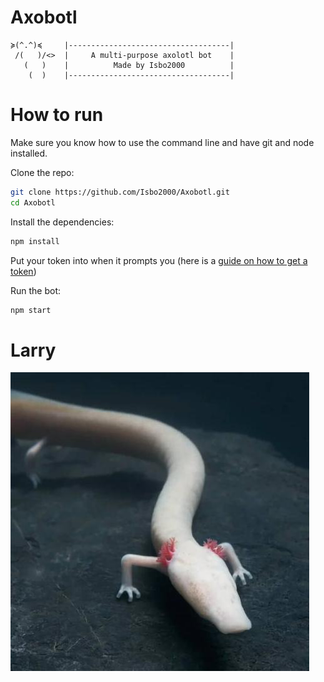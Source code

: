 # Axobotl

```
≽(^.^)≼     |------------------------------------|
 /(   )/<>  |     A multi-purpose axolotl bot    |
   (   )    |          Made by Isbo2000          |
    (  )    |------------------------------------|
```

# How to run

Make sure you know how to use the command line and have git and node installed.

Clone the repo:

```sh
git clone https://github.com/Isbo2000/Axobotl.git
cd Axobotl
```

Install the dependencies:

```sh
npm install
```

Put your token into when it prompts you (here is a [guide on how to get a token](https://github.com/reactiflux/discord-irc/wiki/Creating-a-discord-bot-&-getting-a-token))

Run the bot:

```sh
npm start
```

# Larry

![Larry](assets/imagecommands/larry/Larry.png)
